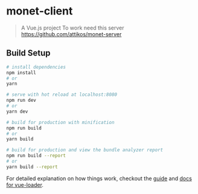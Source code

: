# monet-client

> A Vue.js project
> To work need this server https://github.com/attikos/monet-server

## Build Setup

``` bash
# install dependencies
npm install
# or
yarn

# serve with hot reload at localhost:8080
npm run dev
# or
yarn dev

# build for production with minification
npm run build
# or
yarn build

# build for production and view the bundle analyzer report
npm run build --report
# or
yarn build --report
```

For detailed explanation on how things work, checkout the [guide](http://vuejs-templates.github.io/webpack/) and [docs for vue-loader](http://vuejs.github.io/vue-loader).

